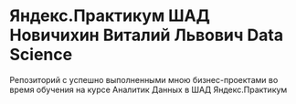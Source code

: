 # Яндекс.Практикум ШАД Новичихин Виталий Львович Data Science
Репозиторий с успешно выполненными мною бизнес-проектами во время обучения на курсе Аналитик Данных в ШАД Яндекс.Практикум
